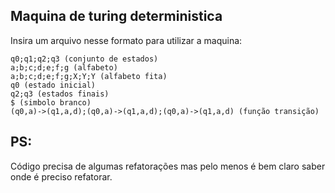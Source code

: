 ## Maquina de turing deterministica

Insira um arquivo nesse formato para utilizar a maquina:
```
q0;q1;q2;q3 (conjunto de estados)
a;b;c;d;e;f;g (alfabeto)
a;b;c;d;e;f;g;X;Y;Y (alfabeto fita)
q0 (estado inicial)
q2;q3 (estados finais)
$ (simbolo branco)
(q0,a)->(q1,a,d);(q0,a)->(q1,a,d);(q0,a)->(q1,a,d) (função transição)
```

## PS:
Código precisa de algumas refatorações mas pelo menos é bem claro saber
onde é preciso refatorar.

